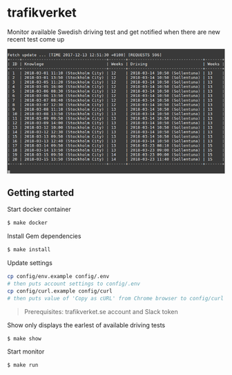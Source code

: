 # trafikverket
Monitor available Swedish driving test and get notified when there are new recent test come up

![screenshot](https://github.com/pipizhang/trafikverket/blob/master/screenshots/01.png)

## Getting started
Start docker container
```bash
$ make docker
```

Install Gem dependencies
```bash
$ make install
```

Update settings
```bash
cp config/env.example config/.env
# then puts account settings to config/.env
cp config/curl.example config/curl
# then puts value of 'Copy as cURL' from Chrome browser to config/curl
```
> Prerequisites: trafikverket.se account and Slack token

Show only displays the earlest of available driving tests
```bash
$ make show
```

Start monitor
```bash
$ make run
```
